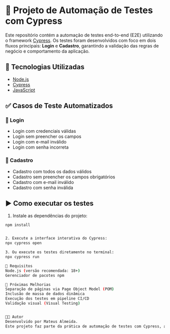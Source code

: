 # 🚀 Projeto de Automação de Testes com Cypress

Este repositório contém a automação de testes end-to-end (E2E) utilizando o framework [Cypress](https://www.cypress.io/). Os testes foram desenvolvidos com foco em dois fluxos principais: **Login** e **Cadastro**, garantindo a validação das regras de negócio e comportamento da aplicação.

## 🧪 Tecnologias Utilizadas

- [Node.js](https://nodejs.org/)
- [Cypress](https://docs.cypress.io/)
- [JavaScript](https://developer.mozilla.org/en-US/docs/Web/JavaScript)

## ✅ Casos de Teste Automatizados
### 📌 Login
- Login com credenciais válidas
- Login sem preencher os campos
- Login com e-mail inválido
- Login com senha incorreta

### 📌 Cadastro
- Cadastro com todos os dados válidos
- Cadastro sem preencher os campos obrigatórios
- Cadastro com e-mail inválido
- Cadastro com senha inválida

## ▶️ Como executar os testes

1. Instale as dependências do projeto:

```bash
npm install


2. Execute a interface interativa do Cypress:
npx cypress open

3. Ou execute os testes diretamente no terminal:
npx cypress run

📄 Requisitos
Node.js (versão recomendada: 18+)
Gerenciador de pacotes npm

📌 Próximas Melhorias
Separação de páginas via Page Object Model (POM)
Inclusão de massa de dados dinâmica
Execução dos testes em pipeline CI/CD
Validação visual (Visual Testing)


🧑‍💻 Autor
Desenvolvido por Mateus Almeida.
Este projeto faz parte da prática de automação de testes com Cypress, aplicando fundamentos aprendidos em bootcamps e estudos individuais.